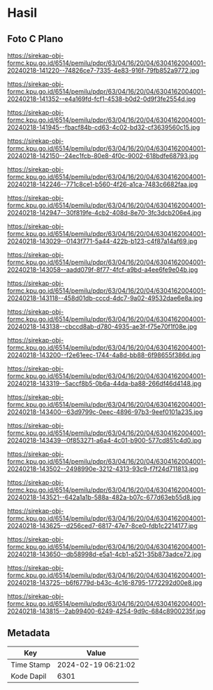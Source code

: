 # Hasil

## Foto C Plano

https://sirekap-obj-formc.kpu.go.id/6514/pemilu/pdpr/63/04/16/20/04/6304162004001-20240218-141220--74826ce7-7335-4e83-916f-79fb852a9772.jpg

https://sirekap-obj-formc.kpu.go.id/6514/pemilu/pdpr/63/04/16/20/04/6304162004001-20240218-141352--e4a169fd-fcf1-4538-b0d2-0d9f3fe2554d.jpg

https://sirekap-obj-formc.kpu.go.id/6514/pemilu/pdpr/63/04/16/20/04/6304162004001-20240218-141945--fbacf84b-cd63-4c02-bd32-cf3639560c15.jpg

https://sirekap-obj-formc.kpu.go.id/6514/pemilu/pdpr/63/04/16/20/04/6304162004001-20240218-142150--24ec1fcb-80e8-4f0c-9002-618bdfe68793.jpg

https://sirekap-obj-formc.kpu.go.id/6514/pemilu/pdpr/63/04/16/20/04/6304162004001-20240218-142246--771c8ce1-b560-4f26-a1ca-7483c6682faa.jpg

https://sirekap-obj-formc.kpu.go.id/6514/pemilu/pdpr/63/04/16/20/04/6304162004001-20240218-142947--30f819fe-4cb2-408d-8e70-3fc3dcb206e4.jpg

https://sirekap-obj-formc.kpu.go.id/6514/pemilu/pdpr/63/04/16/20/04/6304162004001-20240218-143029--0143f771-5a44-422b-b123-c4f87a14af69.jpg

https://sirekap-obj-formc.kpu.go.id/6514/pemilu/pdpr/63/04/16/20/04/6304162004001-20240218-143058--aadd079f-8f77-4fcf-a9bd-a4ee6fe9e04b.jpg

https://sirekap-obj-formc.kpu.go.id/6514/pemilu/pdpr/63/04/16/20/04/6304162004001-20240218-143118--458d01db-cccd-4dc7-9a02-49532dae6e8a.jpg

https://sirekap-obj-formc.kpu.go.id/6514/pemilu/pdpr/63/04/16/20/04/6304162004001-20240218-143138--cbccd8ab-d780-4935-ae3f-f75e70f1f08e.jpg

https://sirekap-obj-formc.kpu.go.id/6514/pemilu/pdpr/63/04/16/20/04/6304162004001-20240218-143200--f2e61eec-1744-4a8d-bb88-6f98655f386d.jpg

https://sirekap-obj-formc.kpu.go.id/6514/pemilu/pdpr/63/04/16/20/04/6304162004001-20240218-143319--5accf8b5-0b6a-44da-ba88-266df46d4148.jpg

https://sirekap-obj-formc.kpu.go.id/6514/pemilu/pdpr/63/04/16/20/04/6304162004001-20240218-143400--63d9799c-0eec-4896-97b3-9eef0101a235.jpg

https://sirekap-obj-formc.kpu.go.id/6514/pemilu/pdpr/63/04/16/20/04/6304162004001-20240218-143439--0f853271-a6a4-4c01-b900-577cd851c4d0.jpg

https://sirekap-obj-formc.kpu.go.id/6514/pemilu/pdpr/63/04/16/20/04/6304162004001-20240218-143502--2498990e-3212-4313-93c9-f7f24d711813.jpg

https://sirekap-obj-formc.kpu.go.id/6514/pemilu/pdpr/63/04/16/20/04/6304162004001-20240218-143521--642a1a1b-588a-482a-b07c-677d63eb55d8.jpg

https://sirekap-obj-formc.kpu.go.id/6514/pemilu/pdpr/63/04/16/20/04/6304162004001-20240218-143625--d256ced7-6817-47e7-8ce0-fdb1c2214177.jpg

https://sirekap-obj-formc.kpu.go.id/6514/pemilu/pdpr/63/04/16/20/04/6304162004001-20240218-143650--db58998d-e5a1-4cb1-a521-35b873adce72.jpg

https://sirekap-obj-formc.kpu.go.id/6514/pemilu/pdpr/63/04/16/20/04/6304162004001-20240218-143725--b6f6779d-b43c-4c16-8795-1772292d00e8.jpg

https://sirekap-obj-formc.kpu.go.id/6514/pemilu/pdpr/63/04/16/20/04/6304162004001-20240218-143815--2ab99400-6249-4254-9d9c-684c8900235f.jpg


## Metadata

| Key        | Value               |
| ---------- | ------------------- |
| Time Stamp | 2024-02-19 06:21:02 |
| Kode Dapil | 6301                |




